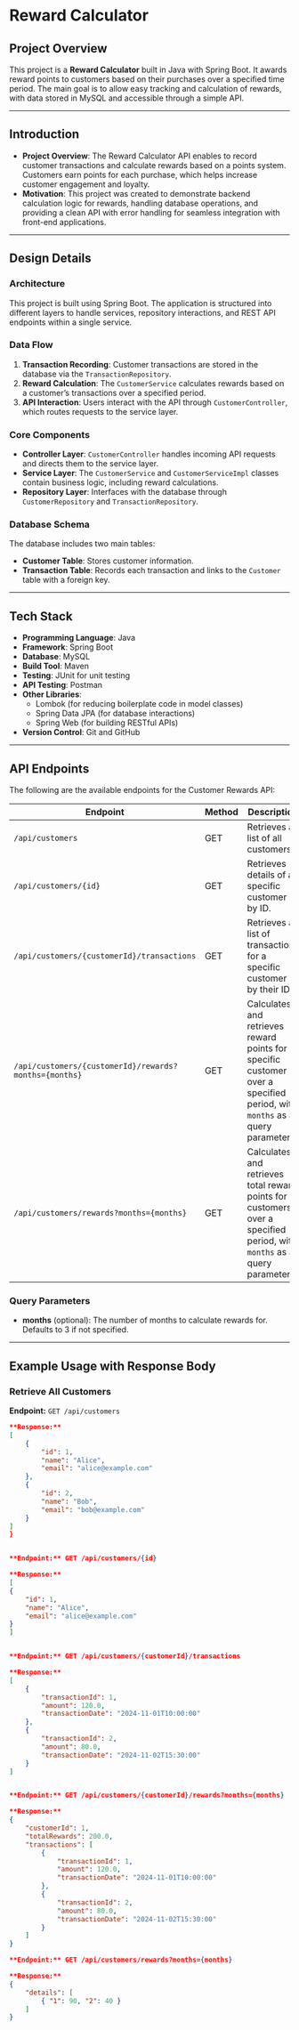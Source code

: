 # Reward Calculator

## Project Overview
This project is a **Reward Calculator** built in Java with Spring Boot. It awards reward points to customers based on their purchases over a specified time period. 
The main goal is to allow easy tracking and calculation of rewards, with data stored in MySQL and accessible through a simple API.

---

## Introduction
- **Project Overview**: The Reward Calculator API enables to record customer transactions and calculate rewards based on a points system. Customers earn points for each purchase, which helps increase customer engagement and loyalty.
- **Motivation**: This project was created to demonstrate backend calculation logic for rewards, handling database operations, and providing a clean API with error handling for seamless integration with front-end applications.

---

## Design Details

### Architecture
This project is built using Spring Boot. The application is structured into different layers to handle services, repository interactions, and REST API endpoints within a single service.

### Data Flow
1. **Transaction Recording**: Customer transactions are stored in the database via the `TransactionRepository`.
2. **Reward Calculation**: The `CustomerService` calculates rewards based on a customer’s transactions over a specified period.
3. **API Interaction**: Users interact with the API through `CustomerController`, which routes requests to the service layer.

### Core Components
- **Controller Layer**: `CustomerController` handles incoming API requests and directs them to the service layer.
- **Service Layer**: The `CustomerService` and `CustomerServiceImpl` classes contain business logic, including reward calculations.
- **Repository Layer**: Interfaces with the database through `CustomerRepository` and `TransactionRepository`.

### Database Schema
The database includes two main tables:
- **Customer Table**: Stores customer information.
- **Transaction Table**: Records each transaction and links to the `Customer` table with a foreign key.

---

## Tech Stack

- **Programming Language**: Java
- **Framework**: Spring Boot
- **Database**: MySQL
- **Build Tool**: Maven
- **Testing**: JUnit for unit testing
- **API Testing**: Postman
- **Other Libraries**:
  - Lombok (for reducing boilerplate code in model classes)
  - Spring Data JPA (for database interactions)
  - Spring Web (for building RESTful APIs)
- **Version Control**: Git and GitHub

---

## API Endpoints

The following are the available endpoints for the Customer Rewards API:

| Endpoint                                                  | Method | Description                                                                                                                 |
|-----------------------------------------------------------|--------|-----------------------------------------------------------------------------------------------------------------------------|
| `/api/customers`                                          | GET    | Retrieves a list of all customers.                                                                                          |
| `/api/customers/{id}`                                     | GET    | Retrieves details of a specific customer by ID.                                                                             |
| `/api/customers/{customerId}/transactions`                | GET    | Retrieves a list of transactions for a specific customer by their ID.                                                       |
| `/api/customers/{customerId}/rewards?months={months}`     | GET    | Calculates and retrieves reward points for a specific customer over a specified period, with `months` as a query parameter. |
| `/api/customers/rewards?months={months}`                  | GET    | Calculates and retrieves total reward points for all customers over a specified period, with `months` as a query parameter. |

### Query Parameters

- **months** (optional): The number of months to calculate rewards for. Defaults to 3 if not specified.

-----
## Example Usage with Response Body

### Retrieve All Customers

**Endpoint:** `GET /api/customers`
```json
**Response:**
[
    {
        "id": 1,
        "name": "Alice",
        "email": "alice@example.com"
    },
    {
        "id": 2,
        "name": "Bob",
        "email": "bob@example.com"
    }
]
}


**Endpoint:** GET /api/customers/{id}

**Response:** 
[
{
    "id": 1,
    "name": "Alice",
    "email": "alice@example.com"
}
]


**Endpoint:** GET /api/customers/{customerId}/transactions

**Response:**
[
    {
        "transactionId": 1,
        "amount": 120.0,
        "transactionDate": "2024-11-01T10:00:00"
    },
    {
        "transactionId": 2,
        "amount": 80.0,
        "transactionDate": "2024-11-02T15:30:00"
    }
]


**Endpoint:** GET /api/customers/{customerId}/rewards?months={months}

**Response:**
{
    "customerId": 1,
    "totalRewards": 200.0,
    "transactions": [
        {
            "transactionId": 1,
            "amount": 120.0,
            "transactionDate": "2024-11-01T10:00:00"
        },
        {
            "transactionId": 2,
            "amount": 80.0,
            "transactionDate": "2024-11-02T15:30:00"
        }
    ]
}

**Endpoint:** GET /api/customers/rewards?months={months}

**Response:**
{
    "details": [
        { "1": 90, "2": 40 }
    ]
}


